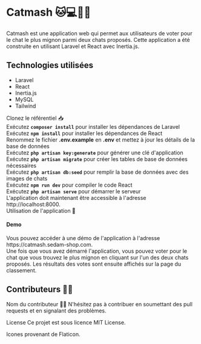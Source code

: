<h1>Catmash 🐱💻👨‍💻</h1>
Catmash est une application web qui permet aux utilisateurs de voter pour le chat le plus mignon parmi deux chats proposés. Cette application a été construite en utilisant Laravel et React avec Inertia.js.


<h2>
Technologies utilisées
</h2>
<ul>
<li>Laravel</li>
<li>React</li>
<li>Inertia.js</li>
<li>MySQL</li>
<li>Tailwind</li>
</ul>

Clonez le référentiel 📥<br>
Exécutez <strong>`composer install`</strong> pour installer les dépendances de Laravel <br>
Exécutez <strong>`npm install`</strong> pour installer les dépendances de React <br>
Renommez le fichier <b>.env.example</b> en <b>.env</b> et mettez à jour les détails de la base de données <br>
Exécutez <strong>`php artisan key:generate`</strong> pour générer une clé d'application <br>
Exécutez <strong>`php artisan migrate`</strong> pour créer les tables de base de données nécessaires <br>
Exécutez <strong>`php artisan db:seed`</strong> pour remplir la base de données avec des images de chats <br>
Exécutez <strong>`npm run dev`</strong> pour compiler le code React <br>
Exécutez <strong>`php artisan serve`</strong> pour démarrer le serveur     <br>
L'application doit maintenant être accessible à l'adresse http://localhost:8000.   
Utilisation de l'application 📱 <br/>
<h4>Demo</h4>
Vous pouvez accéder à une démo de l'application à l'adresse https://catmash.sedam-shop.com. <br/>
Une fois que vous avez démarré l'application, vous pouvez voter pour le chat que vous trouvez le plus mignon en cliquant sur l'un des deux chats proposés. Les résultats des votes sont ensuite affichés sur la page du classement. <br/>

<h2>Contributeurs 🧑‍💻</h2>
Nom du contributeur 🧑‍💻
N'hésitez pas à contribuer en soumettant des pull requests et en signalant des problèmes.

License
Ce projet est sous licence MIT License.

Icones provenant de Flaticon.
